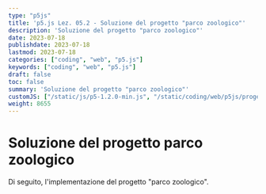```yaml
---
type: "p5js"
title: 'p5.js Lez. 05.2 - Soluzione del progetto "parco zoologico"'
description: 'Soluzione del progetto "parco zoologico"'
date: 2023-07-18
publishdate: 2023-07-18
lastmod: 2023-07-18
categories: ["coding", "web", "p5.js"]
keywords: ["coding", "web", "p5.js"]
draft: false
toc: false
summary: 'Soluzione del progetto "parco zoologico"'
customJS: ["/static/js/p5-1.2.0-min.js", "/static/coding/web/p5js/progettoParcoZoologico.js"]
weight: 8655
---
```


# Soluzione del progetto parco zoologico

Di seguito, l'implementazione del progetto "parco zoologico".

<div id="progettoParcoZoologico"></div>
